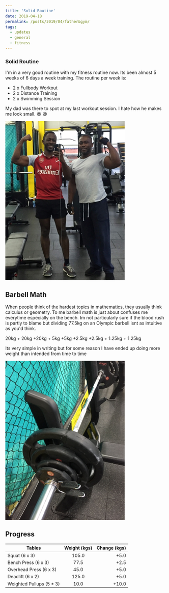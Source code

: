 ```yaml
---
title: 'Solid Routine'
date: 2019-04-18
permalink: /posts/2019/04/father&gym/
tags:
  - updates
  - general
  - fitness
---
```


### Solid Routine
I'm in a very good routine with my fitness routine now. Its been almost 5 weeks of 6 days a week training. The routine per week is:
- 2 x Fullbody Workout
- 2 x Distance Training
- 2 x Swimming Session

My dad was there to spot at my last workout session. I hate how he makes me look small. 😆 :laughing:

<img src="/images/father2.jpg" alt="father" height="500"/>

## Barbell Math
When people think of the hardest topics in mathematics, they usually think calculus or geometry. To me barbell
math is just about confuses me everytime especially on the bench. Im not particularly sure if the blood rush is partly to 
blame but dividing 77.5kg on an Olympic barbell isnt as intuitive as you'd think. 

20kg + 20kg +20kg + 5kg +5kg +2.5kg +2.5kg + 1.25kg + 1.25kg

Its very simple in writing but for some reason I have ended up doing more weight than intended from time to time

<img src="/images/barbellmath.jpg" alt="barbellmath" height="500"/>

## Progress
| Tables        | Weight (kgs)        |Change (kgs) |
| ------------- |:-------------:| -----:|
| Squat (6 x 3)    | 105.0 | +5.0 |
| Bench Press (6 x 3)   | 77.5     |   +2.5 |
| Overhead Press (6 x 3) | 45.0      |    +5.0 |
| Deadlift (6 x 2) | 125.0    |   +5.0 |
| Weighted Pullups (5 * 3) | 10.0     |    +10.0 |

